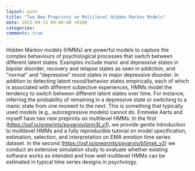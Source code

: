 ```yaml
---
layout: post
title: "Two New Preprints on Multilevel Hidden Markov Models"
date: 2025-09-15 09:00:00 +0100
categories: 
comments: true
---
```


Hidden Markov models (HMMs) are powerful models to capture the complex behaviours of psychological processes that switch between different latent states. Examples include manic and depressive states in bipolar disorder, recovery and relapse states as seen in addiction, and "normal" and "depressive" mood states in major depressive disorder. In addition to detecting latent mood/behavior states empirically, each of which is associated with different subjective experiences, HMMs model the tendency to switch between different latent states over time. For instance, inferring the probability of remaining in a depressive state or switching to a manic state from one moment to the next. This is something that typically used models (e.g., autoregressive models) cannot do. Emmeke Aarts and myself have two new preprints on multilevel HMMs: In the first (https://osf.io/preprints/psyarxiv/prm3t_v1), we provide gentle introduction to multilevel HMMs and a fully reproducible tutorial on model specification, estimation, selection, and interpretation on EMA emotion time series dataset. In the second  (https://osf.io/preprints/psyarxiv/b5mxk_v2) we conduct an extensive simulation study to evaluate whether existing software works as intended and how well multilevel HMMs can be estimated in typical time series designs in psychology.